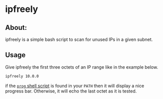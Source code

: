 # ipfreely

## About:
ipfreely is a simple bash script to scan for unused IPs in a given subnet.

## Usage
Give ipfreely the first three octets of an IP range like in the example below.

```bash
ipfreely 10.0.0
```

if the [`prog` shell script](https://github.com/dev-dull/prog) is found in your `PATH` then it will display a nice progress bar. Otherwise, it will echo the last octet as it is tested.
